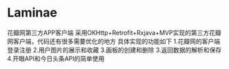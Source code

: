 # Laminae
花瓣网第三方APP客户端
采用OKHttp+Retrofit+Rxjava+MVP实现的第三方花瓣网客户端，代码还有很多需要优化的地方
具体实现的功能如下
1.花瓣网的客户端登录注册
2.用户图片的展示和收藏
3.画板的创建和删除
3.返回数据的解析和保存
4.开眼API和今日头条API的简单使用
